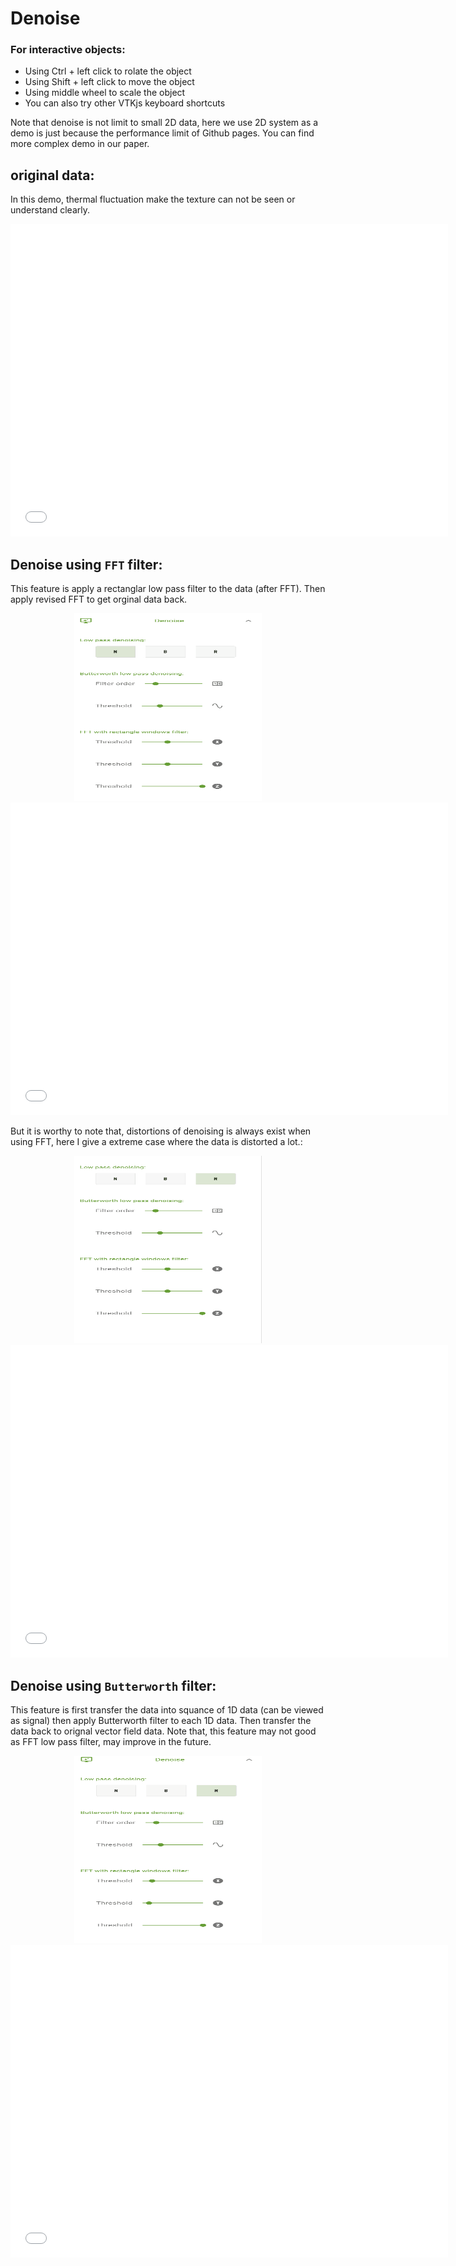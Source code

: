 
# Denoise


### For interactive objects:
* Using Ctrl + left click to rolate the object
* Using Shift + left click to move the object
* Using middle wheel to scale the object
* You can also try other VTKjs keyboard shortcuts



Note that denoise is not limit to small 2D data, here we use 2D system as a demo is just because the performance limit of Github pages. You can find more complex demo in our paper.


## original data:
In this demo, thermal fluctuation make the texture can not be seen or understand clearly.

<div style="text-align: center;">
<iframe width=700, height=500 frameBorder=0 seamless="seamless" scrolling="no" src="/assets/html/denoise_org.html"></iframe>
</div>


## Denoise using `FFT` filter:
This feature is apply a rectanglar low pass filter to the data (after FFT). Then apply revised FFT to get orginal data back.

<div style="text-align: center;">
<img width=300, height=300 src="/assets/gif/denoise_fft.gif" draggable="false">
</div>

<div style="text-align: center;">
<iframe width=700, height=500 frameBorder=0 seamless="seamless" scrolling="no" src="/assets/html/denoise_fft.html"></iframe>
</div>

But it is worthy to note that, distortions of denoising is always exist when using FFT, here I give a extreme case where the data is distorted a lot.:


<div style="text-align: center;">
<img width=300, height=300 src="/assets/gif/denoise_fft2.gif" draggable="false">
</div>

<div style="text-align: center;">
<iframe width=700, height=500 frameBorder=0 seamless="seamless" scrolling="no" src="/assets/html/denoise_fft2.html"></iframe>
</div>


## Denoise using `Butterworth` filter:
This feature is first transfer the data into squance of 1D data (can be viewed as signal) then apply Butterworth filter to each 1D data. Then transfer the data back to orignal vector field data. 
Note that, this feature may not good as FFT low pass filter, may improve in the future.

<div style="text-align: center;">
<img width=300, height=300 src="/assets/gif/denoise_bt.gif" draggable="false">
</div>

<div style="text-align: center;">
<iframe width=700, height=500 frameBorder=0 seamless="seamless" scrolling="no" src="/assets/html/denoise_bt.html"></iframe>
</div>

